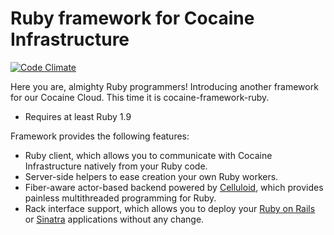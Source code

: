 Ruby framework for Cocaine Infrastructure
========================================
[![Code Climate](https://codeclimate.com/github/cocaine/cocaine-framework-ruby/badges/gpa.svg)](https://codeclimate.com/github/cocaine/cocaine-framework-ruby)

Here you are, almighty Ruby programmers! Introducing another framework for our Cocaine Cloud.
This time it is cocaine-framework-ruby.

 * Requires at least Ruby 1.9

Framework provides the following features:

 * Ruby client, which allows you to communicate with Cocaine Infrastructure natively from your Ruby code.
 * Server-side helpers to ease creation your own Ruby workers.
 * Fiber-aware actor-based backend powered by [Celluloid](http://celluloid.io/), which provides painless multithreaded programming for Ruby.
 * Rack interface support, which allows you to deploy your [Ruby on Rails](http://rubyonrails.org) or [Sinatra](http://sinatrarb.com/) applications without any change.
